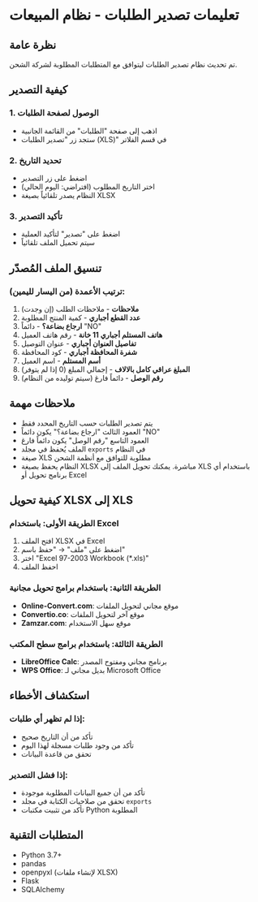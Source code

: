 # تعليمات تصدير الطلبات - نظام المبيعات

## نظرة عامة
تم تحديث نظام تصدير الطلبات ليتوافق مع المتطلبات المطلوبة لشركة الشحن.

## كيفية التصدير

### 1. الوصول لصفحة الطلبات
- اذهب إلى صفحة "الطلبات" من القائمة الجانبية
- ستجد زر "تصدير الطلبات (XLS)" في قسم الفلاتر

### 2. تحديد التاريخ
- اضغط على زر التصدير
- اختر التاريخ المطلوب (افتراضي: اليوم الحالي)
- النظام يصدر تلقائياً بصيغة XLSX

### 3. تأكيد التصدير
- اضغط على "تصدير" لتأكيد العملية
- سيتم تحميل الملف تلقائياً

## تنسيق الملف المُصدّر

### ترتيب الأعمدة (من اليسار لليمين):

1. **ملاحظات** - ملاحظات الطلب (إن وجدت)
2. **عدد القطع أجباري** - كمية المنتج المطلوبة
3. **ارجاع بضاعة؟** - دائماً "NO"
4. **هاتف المستلم أجباري 11 خانة** - رقم هاتف العميل
5. **تفاصيل العنوان أجباري** - عنوان التوصيل
6. **شفرة المحافظة أجباري** - كود المحافظة
7. **أسم المستلم** - اسم العميل
8. **المبلغ عراقي كامل بالالاف** - إجمالي المبلغ (0 إذا لم يتوفر)
9. **رقم الوصل** - دائماً فارغ (سيتم توليده من النظام)

## ملاحظات مهمة

- يتم تصدير الطلبات حسب التاريخ المحدد فقط
- العمود الثالث "ارجاع بضاعة؟" يكون دائماً "NO"
- العمود التاسع "رقم الوصل" يكون دائماً فارغ
- الملف يُحفظ في مجلد `exports` في النظام
- صيغة XLS مطلوبة للتوافق مع أنظمة الشحن
- النظام يحفظ بصيغة XLSX مباشرة. يمكنك تحويل الملف إلى XLS باستخدام أي برنامج تحويل أو Excel

## كيفية تحويل XLSX إلى XLS

### الطريقة الأولى: باستخدام Excel
1. افتح الملف XLSX في Excel
2. اضغط على "ملف" → "حفظ باسم"
3. اختر "Excel 97-2003 Workbook (*.xls)"
4. احفظ الملف

### الطريقة الثانية: باستخدام برامج تحويل مجانية
- **Online-Convert.com**: موقع مجاني لتحويل الملفات
- **Convertio.co**: موقع آخر لتحويل الملفات
- **Zamzar.com**: موقع سهل الاستخدام

### الطريقة الثالثة: باستخدام برامج سطح المكتب
- **LibreOffice Calc**: برنامج مجاني ومفتوح المصدر
- **WPS Office**: بديل مجاني لـ Microsoft Office

## استكشاف الأخطاء

### إذا لم تظهر أي طلبات:
- تأكد من أن التاريخ صحيح
- تأكد من وجود طلبات مسجلة لهذا اليوم
- تحقق من قاعدة البيانات

### إذا فشل التصدير:
- تأكد من أن جميع البيانات المطلوبة موجودة
- تحقق من صلاحيات الكتابة في مجلد `exports`
- تأكد من تثبيت مكتبات Python المطلوبة

## المتطلبات التقنية

- Python 3.7+
- pandas
- openpyxl (لإنشاء ملفات XLSX)
- Flask
- SQLAlchemy

